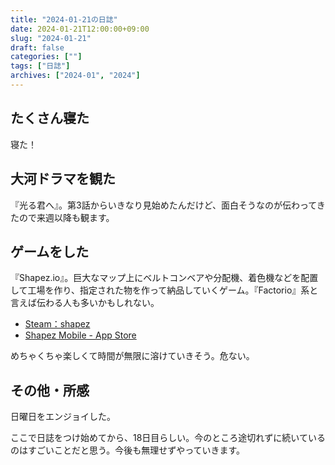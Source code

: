 ```yaml
---
title: "2024-01-21の日誌"
date: 2024-01-21T12:00:00+09:00
slug: "2024-01-21"
draft: false
categories: [""]
tags: ["日誌"]
archives: ["2024-01", "2024"]
---
```

## たくさん寝た

寝た！

## 大河ドラマを観た

『光る君へ』。第3話からいきなり見始めたんだけど、面白そうなのが伝わってきたので来週以降も観ます。

## ゲームをした

『Shapez.io』。巨大なマップ上にベルトコンベアや分配機、着色機などを配置して工場を作り、指定された物を作って納品していくゲーム。『Factorio』系と言えば伝わる人も多いかもしれない。

- [Steam：shapez](https://store.steampowered.com/app/1318690/shapez/)
- [Shapez Mobile - App Store](https://apps.apple.com/jp/app/shapez-mobile/id6450830779)

めちゃくちゃ楽しくて時間が無限に溶けていきそう。危ない。

## その他・所感

日曜日をエンジョイした。

ここで日誌をつけ始めてから、18日目らしい。今のところ途切れずに続いているのはすごいことだと思う。今後も無理せずやっていきます。

